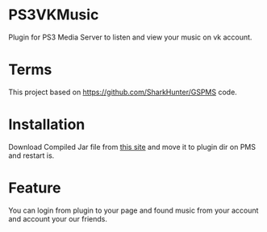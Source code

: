 PS3VKMusic
==========

Plugin for PS3 Media Server to listen and view your music on vk account. 

Terms
==========

This project based on https://github.com/SharkHunter/GSPMS code. 

Installation
==========
Download Compiled Jar file from <a href="#">this site</a> and move it to plugin dir on PMS and restart is.

Feature
==========

You can login from plugin to your page and found music from your account and account your our friends.